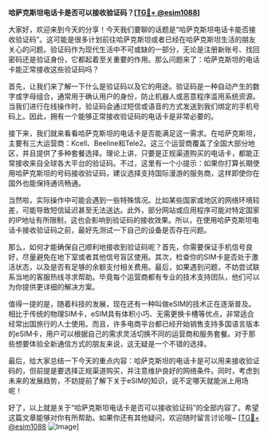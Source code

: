 **哈萨克斯坦电话卡是否可以接收验证码？[[TG💪+ @esim1088](https://t.me/s/esim1088)]**

大家好，欢迎来到今天的分享！今天我们要聊的话题是“哈萨克斯坦电话卡能否接收验证码”。这可能是很多计划前往哈萨克斯坦或者已经在哈萨克斯坦生活的朋友关心的问题。验证码作为现代生活中不可或缺的一部分，无论是注册新账号、找回密码还是验证身份，它都起着至关重要的作用。那么问题来了：哈萨克斯坦的电话卡能正常接收这些验证码吗？

首先，让我们来了解一下什么是验证码以及它的用途。验证码是一种自动产生的数字或字母组合，通常用于确认用户的身份，防止机器人或恶意程序滥用系统资源。当我们进行在线操作时，验证码会通过短信或语音的方式发送到我们绑定的手机号码上。因此，拥有一个能够正常接收验证码的电话卡是非常必要的。

接下来，我们就来看看哈萨克斯坦的电话卡是否能满足这一需求。在哈萨克斯坦，主要有三大运营商：Kcell、Beeline和Tele2。这三个运营商覆盖了全国大部分地区，并且提供了多种套餐选择。理论上讲，只要是正规渠道购买的电话卡，都能正常接收来自全球各大平台的验证码。不过，这里有一个小提示：如果你打算长期使用哈萨克斯坦的号码接收验证码，建议选择支持国际漫游的服务商，这样即使你在国外也能保持通讯畅通。

当然啦，实际操作中可能会遇到一些特殊情况。比如某些国家或地区的网络环境较差，可能导致短信延迟甚至无法送达。此外，部分网站或应用程序可能对特定国家的IP地址有所限制，这也会影响到验证码的接收效果。所以，在使用哈萨克斯坦电话卡接收验证码之前，最好先测试一下自己的设备是否存在问题。

那么，如何才能确保自己顺利地接收到验证码呢？首先，你需要保证手机信号良好，尽量避免在地下室或者其他信号盲区使用。其次，检查你的SIM卡是否处于激活状态，以及是否有足够的余额支付相关费用。最后，如果遇到问题，不妨尝试联系当地的客服热线寻求帮助。毕竟每个运营商都有专业的技术支持团队，他们可以为你提供更详细的解决方案。

值得一提的是，随着科技的发展，现在还有一种叫做eSIM的技术正在逐渐普及。相比于传统的物理SIM卡，eSIM具有体积小巧、无需更换卡槽等优点，非常适合经常出国旅行的人士使用。而且，许多电商平台都已经开始销售支持多国语言版本的eSIM卡，用户可以根据自己的需求灵活切换不同的运营商和服务套餐。对于那些想要体验全新通信方式的朋友来说，这无疑是一个不错的选择。

最后，给大家总结一下今天的重点内容：哈萨克斯坦的电话卡是可以用来接收验证码的，但前提是要选择正规渠道购买，并注意维护良好的网络条件。同时，考虑到未来的发展趋势，不妨提前了解下关于eSIM的知识，说不定哪天就能派上用场呢！

好了，以上就是关于“哈萨克斯坦电话卡是否可以接收验证码”的全部内容了。希望这篇文章能够对你有所帮助。如果你还有其他疑问，欢迎随时留言讨论哦~ [[TG💪+ @esim1088](https://t.me/s/esim1088) ![Image](https://i.postimg.cc/4NQfJmqS/Snipaste-2025-05-13-00-14-12.png)]